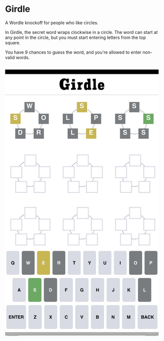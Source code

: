 # Girdle
A Wordle knockoff for people who like circles.

In Girdle, the secret word wraps clockwise in a circle.
The word can start at any point in the circle, but you must start entering letters from the top square.

You have 9 chances to guess the word, and you're allowed to enter non-valid words.

<br>

<img src="src/images/girdle-screenshot.JPG" alt="Girdle screenshot" style="width:500px;"/>


